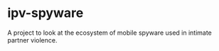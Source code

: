 # ipv-spyware
A project to look at the ecosystem of mobile spyware used in intimate partner violence. 
